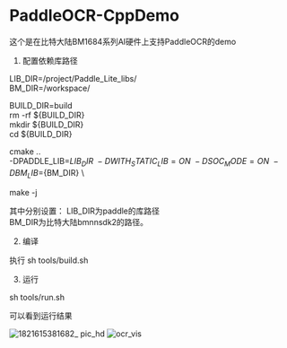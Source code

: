 # PaddleOCR-CppDemo
这个是在比特大陆BM1684系列AI硬件上支持PaddleOCR的demo

1. 配置依赖库路径

LIB_DIR=/project/Paddle_Lite_libs/  
BM_DIR=/workspace/

BUILD_DIR=build  
rm -rf ${BUILD_DIR}  
mkdir ${BUILD_DIR}  
cd ${BUILD_DIR}  

cmake .. \
        -DPADDLE_LIB=${LIB_DIR} \
        -DWITH_STATIC_LIB=ON \
        -DSOC_MODE=ON \
        -DBM_LIB=${BM_DIR} \

make -j

其中分别设置：
LIB_DIR为paddle的库路径  
BM_DIR为比特大陆bmnnsdk2的路径。

2. 编译

执行 sh tools/build.sh

3. 运行

sh tools/run.sh

可以看到运行结果

![1821615381682_ pic_hd](https://user-images.githubusercontent.com/49897975/110634280-c2766e00-81e4-11eb-9517-a0d496911566.jpg)
![ocr_vis](https://user-images.githubusercontent.com/49897975/110634314-cacea900-81e4-11eb-978a-0053cba017bc.png)

